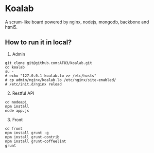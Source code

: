 Koalab
======

A scrum-like board powered by nginx, nodejs, mongodb, backbone and html5.

How to run it in local?
-----------------------

1. Admin

```
git clone git@github.com:AF83/koalab.git
cd koalab
su -
# echo "127.0.0.1 koalab.lo >> /etc/hosts"
# cp admin/nginx/koalab.lo /etc/nginx/site-enabled/
# /etc/init.d/nginx reload
```

2. Restful API

```
cd nodeapi
npm install
node app.js
```

3. Front

```
cd front
npm install grunt -g
npm install grunt-contrib
npm install grunt-coffeelint
grunt
```
